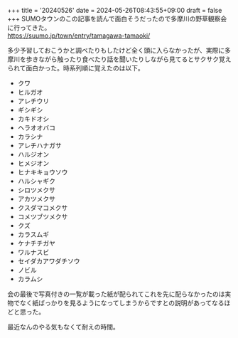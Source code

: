 +++
title = '20240526'
date = 2024-05-26T08:43:55+09:00
draft = false
+++
SUMOタウンのこの記事を読んで面白そうだったので多摩川の野草観察会に行ってきた。  
https://suumo.jp/town/entry/tamagawa-tamaoki/  

多少予習しておこうかと調べたりもしたけど全く頭に入らなかったが、実際に多摩川を歩きながら触ったり食べたり話を聞いたりしながら見てるとサクサク覚えられて面白かった。時系列順に覚えたのは以下。
- クワ
- ヒルガオ
- アレチウリ
- ギシギシ
- カキドオシ
- ヘラオオバコ
- カラシナ
- アレチハナガサ
- ハルジオン
- ヒメジオン
- ヒナキキョウソウ
- ハルシャギク
- シロツメクサ
- アカツメクサ
- クスダマコメクサ
- コメツブツメクサ
- クズ
- カラスムギ
- ケナチチガヤ
- ワルナスビ
- セイダカアワダチソウ
- ノビル
- カラムシ  

会の最後で写真付きの一覧が載った紙が配られてこれを先に配らなかったのは実物でなく紙ばっかりを見るようになってしまうからですとの説明があってなるほどと思った。  

最近なんのやる気もなくて耐えの時間。